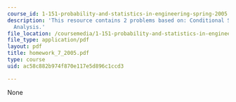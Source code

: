 ```yaml
---
course_id: 1-151-probability-and-statistics-in-engineering-spring-2005
description: 'This resource contains 2 problems based on: Conditional Second Moment
  Analysis.'
file_location: /coursemedia/1-151-probability-and-statistics-in-engineering-spring-2005/ac58c882b974f870e117e5d896c1ccd3_homework_7_2005.pdf
file_type: application/pdf
layout: pdf
title: homework_7_2005.pdf
type: course
uid: ac58c882b974f870e117e5d896c1ccd3

---
```

None
